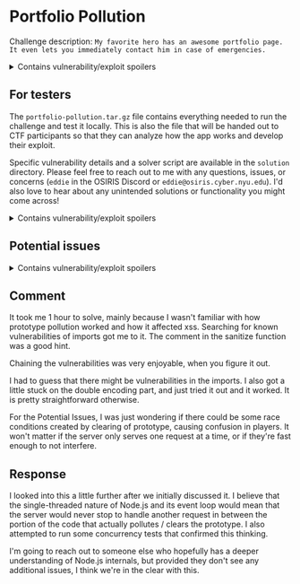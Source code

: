 # Portfolio Pollution
Challenge description: `My favorite hero has an awesome portfolio page. It even lets you immediately contact him in case of emergencies.`
<details>
    <summary>Contains vulnerability/exploit spoilers</summary>
    This challenge revolves around chaining together prototype pollution and cross-site scripting in order to steal a cookie (the flag). There is also some specific encoding required to bypass a blacklist filter.
    There are two up-to-date yet still vulnerable npm packages used by the app that make all of this possible (specifically <code>merge-objects</code> and <code>xss</code>).
    <br><br>
    All of the required vulnerabilites are publicly documented whether that's in an npm warning, a list of known exploits, or a GitHub issue.
    The intended solution is for players to identify these vulnerable packages, research their specifics, and then use this information to piece together a payload that allows them to bypass the filters and steal the cookie.
</details>

## For testers
The `portfolio-pollution.tar.gz` file contains everything needed to run the challenge and test it locally.
This is also the file that will be handed out to CTF participants so that they can analyze how the app works and develop their exploit.

Specific vulnerability details and a solver script are available in the `solution` directory.
Please feel free to reach out to me with any questions, issues, or concerns (`eddie` in the OSIRIS Discord or `eddie@osiris.cyber.nyu.edu`).
I'd also love to hear about any unintended solutions or functionality you might come across!

<details>
    <summary>Contains vulnerability/exploit spoilers</summary>
    Please note that due to the persistent nature of the global object prototype (as noted in the potential issues section below), attempting to pollute the same property more than once will cause an array length error in the Docker container.
    <br><br>
    This can be circumvented locally by either adding the same reset mechanism used in the <code>challenge/index.js</code> file, restarting the container, or wrapping the merge function in a try-catch block as you work on the next stage of the exploit.
</details>

## Potential issues
<details>
    <summary>Contains vulnerability/exploit spoilers</summary>
    The prototype pollution vulnerability requires the global object prototype itself to be polluted (i.e., <code>{}.__proto__</code>).
    This means that if one participant were to pollute the object, it would affect all other players using the same server.
    <br><br>
    Currently, this is solved by clearing the prototype pollution as soon as the vulnerable code snippet runs so that other players are not affected.
    This functionality does not exist in the packaged source code that is distributed to players as it would too clearly indicate the solution.
    <br><br>
    For now this seems to work, but it's something I'll keep an eye on. A more robust solution would require separate instances for each player which should be avoided if possible.
</details>

## Comment
It took me 1 hour to solve, mainly because I wasn't familiar with how prototype pollution worked and how it affected xss. Searching for known vulnerabilities of imports got me to it. The comment in the sanitize function was a good hint.

Chaining the vulnerabilities was very enjoyable, when you figure it out.

I had to guess that there might be vulnerabilities in the imports. I also got a little stuck on the double encoding part, and just tried it out and it worked. It is pretty straightforward otherwise.

For the Potential Issues, I was just wondering if there could be some race conditions created by clearing of prototype, causing confusion in players. It won't matter if the server only serves one request at a time, or if they're fast enough to not interfere.

## Response
I looked into this a little further after we initially discussed it. I believe that the single-threaded nature of Node.js and its event loop would mean that the server would never stop to handle another request in between the portion of the code that actually pollutes / clears the prototype. I also attempted to run some concurrency tests that confirmed this thinking.

I'm going to reach out to someone else who hopefully has a deeper understanding of Node.js internals, but provided they don't see any additional issues, I think we're in the clear with this.
